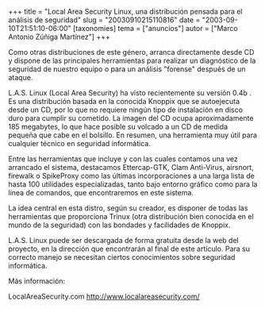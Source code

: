 +++
title = "Local Area Security Linux, una distribución pensada para el análisis de seguridad"
slug = "20030910215110816"
date = "2003-09-10T21:51:10-06:00"
[taxonomies]
tema = ["anuncios"]
autor = ["Marco Antonio Zúñiga Martínez"]
+++

Como otras distribuciones de este género, arranca directamente desde CD
y dispone de las principales herramientas para realizar un diagnóstico
de la seguridad de nuestro equipo o para un análisis &quot;forense&quot;
después de un ataque.

<!-- more -->
L.A.S. Linux (Local Area Security) ha visto recientemente su versión
0.4b . Es una distribución basada en la conocida Knoppix que se
autoejecuta desde un CD, por lo que no requiere ningún tipo de
instalación en disco duro para cumplir su cometido. La imagen del CD
ocupa aproximadamente 185 megabytes, lo que hace posible su volcado a un
CD de medida pequeña que cabe en el bolsillo. En resumen, una
herramienta muy útil para cualquier técnico en seguridad informática.

Entre las herramientas que incluye y con las cuales contamos una vez
arrancado el sistema, destacamos Ettercap-GTK, Clam Anti-Virus,
airsnort, firewalk o SpikeProxy como las últimas incorporaciones a una
larga lista de hasta 100 utilidades especializadas, tanto bajo entorno
gráfico como para la línea de comandos, que encontraremos en este
sistema.

La idea central en esta distro, según su creador, es disponer de todas
las herramientas que proporciona Trinux (otra distribución bien conocida
en el mundo de la seguridad) con las bondades y facilidades de Knoppix.

L.A.S. Linux puede ser descargada de forma gratuita desde la web del
proyecto, en la dirección que encontrarán al final de este artículo.
Para su correcto manejo se necesitan ciertos conocimientos sobre
seguridad informática.

Más información:

LocalAreaSecurity.com http://www.localareasecurity.com/


